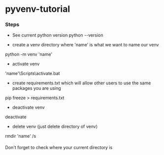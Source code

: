 # pyvenv-tutorial

### Steps

- See current python version
python --version

- create a venv directory where 'name' is what we want to name our venv

python -m venv 'name' 

- activate venv

'name'\Scripts\activate.bat

- create requirements.txt which will allow other users to use the same packages you are using

pip freeze > requirements.txt

- deactivate venv

deactivate 

- delete venv (just delete directory of venv)

rmdir 'name' /s 

####
Don't forget to check where your current directory is 
